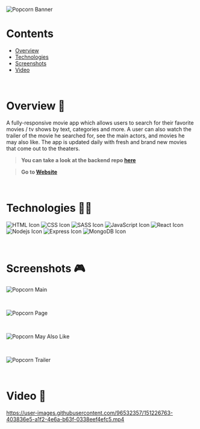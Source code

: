 ![Popcorn Banner](https://i.ibb.co/ZBz6xxL/Group-1.png)

# Contents

- [Overview](#overview-)
- [Technologies](#technologies-)
- [Screenshots](#screenshots-)
- [Video](#video-)

<br />

# Overview 👋

A fully-responsive movie app which allows users to search for their favorite movies / tv shows by text, categories and more. A user can also watch the trailer of the movie he searched for, see the main actors, and movies he may also like. The app is updated daily with fresh and brand new movies that come out to the theaters.

> **You can take a look at the backend repo [here](https://github.com/gilgg/popcorn-enhanced-backend)**

> **Go to [Website](https://gil-popcorn-enhanced-clone.netlify.app)**

<br />

# Technologies 👨‍💻

![HTML Icon](https://i.ibb.co/9tyHGr7/html-logo.png, "HTML")
![CSS Icon](https://i.ibb.co/b3QNSgX/css-logo.png, "CSS")
![SASS Icon](https://i.ibb.co/2M5yfGb/sass-logo.png, "SASS")
![JavaScript Icon](https://i.ibb.co/L5RS8g1/Group-11.png, "JavaScript")
![React Icon](https://i.ibb.co/BBFKyz9/Group-9.png, "React")
![Nodejs Icon](https://i.ibb.co/1KjfZ9L/Group-8.png, "Nodejs")
![Express Icon](https://i.ibb.co/4J71gTL/express-logo.png, "Express")
![MongoDB Icon](https://i.ibb.co/KXG94Kc/Group-10.png, "MongoDB")

<br />

# Screenshots 🎮

![Popcorn Main](https://i.ibb.co/KXH2NcS/popcorn-1.png)

<br />

![Popcorn Page](https://i.ibb.co/yFbV54K/popcorn-2.png)

<br />

![Popcorn May Also Like](https://i.ibb.co/54WsnsR/popcorn-3.png)

<br />

![Popcorn Trailer](https://i.ibb.co/58Hg3hQ/popcorn-4.png)

<br />

# Video 🎥

https://user-images.githubusercontent.com/96532357/151226763-403836e5-a1f2-4e6a-b63f-0338eef4efc5.mp4
